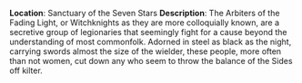**Location**: Sanctuary of the Seven Stars
**Description**:
The Arbiters of the Fading Light, or Witchknights as they are more colloquially known, are a secretive group of legionaries that seemingly fight for a cause beyond the understanding of most commonfolk. Adorned in steel as black as the night, carrying swords almost the size of the wielder, these people, more often than not women, cut down any who seem to throw the balance of the Sides off kilter.